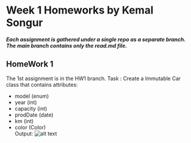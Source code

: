 # Week 1 Homeworks by Kemal Songur
##### Each assignment is gathered under a single repo as a separate branch. The main branch contains only the read.md file.

##
##
## HomeWork 1
The 1st assignment is in the HW1 branch.
Task : Create a Immutable Car class that contains attributes:

- model (enum)
- year (int)
- capacity (int)
- prodDate (date)
- km (int)
- color (Color) <br/>
Output:
![alt text]([https://img.onl/NZ1Ea](https://user-images.githubusercontent.com/37750540/175270225-a395b792-8962-41ff-b6e7-ac93be38ce2a.png)s)
